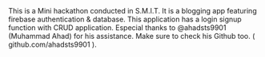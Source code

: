 <SMIT-mini-Hackathon/>
This is a Mini hackathon conducted in S.M.I.T. It is a blogging app featuring firebase authentication & database. This application has a login signup function with CRUD application. Especial thanks to @ahadsts9901 (Muhammad Ahad) for his assistance. Make sure to check his Github too. ( github.com/ahadsts9901 ).

